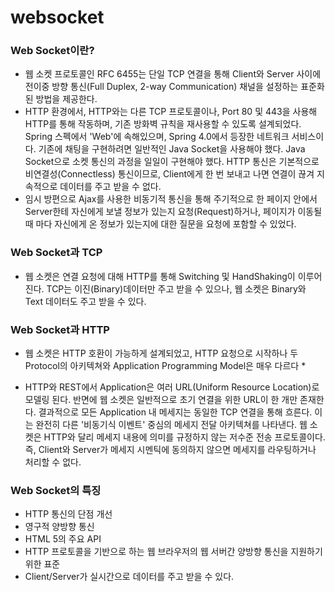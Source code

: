# websocket

### Web Socket이란?

- 웹 소켓 프로토콜인 RFC 6455는 단일 TCP 연결을 통해 Client와 Server 사이에 전이중 방향 통신(Full Duplex, 2-way Communication) 채널을 설정하는 표준화된 방법을 제공한다.
- HTTP 환경에서, HTTP와는 다른 TCP 프로토콜이나, Port 80 및 443을 사용해 HTTP를 통해 작동하며, 기존 방화벽 규칙을 재사용할 수 있도록 설계되었다.
Spring 스펙에서 'Web'에 속해있으며, Spring 4.0에서 등장한 네트워크 서비스이다. 기존에 채팅을 구현하려면 일반적인 Java Socket을 사용해야 했다. Java Socket으로 소켓 통신의 과정을 일일이 구현해야 했다. HTTP 통신은 기본적으로 비연결성(Connectless) 통신이므로, Client에게 한 번 보내고 나면 연결이 끊겨 지속적으로 데이터를 주고 받을 수 없다. 
- 임시 방편으로 Ajax를 사용한 비동기적 통신을 통해 주기적으로 한 페이지 안에서 Server한테 자신에게 보낼 정보가 있는지 요청(Request)하거나, 페이지가 이동될 때 마다 자신에게 온 정보가 있는지에 대한 질문을 요청에 포함할 수 있었다.
 

### Web Socket과 TCP

- 웹 소켓은 연결 요청에 대해 HTTP를 통해 Switching 및 HandShaking이 이루어진다.
TCP는 이진(Binary)데이터만 주고 받을 수 있으나, 웹 소켓은 Binary와 Text 데이터도 주고 받을 수 있다.
 

### Web Socket과 HTTP

- 웹 소켓은 HTTP 호환이 가능하게 설계되었고, HTTP 요청으로 시작하나 두 Protocol의 아키텍쳐와 Application Programming Model은 매우 다르다 *

- HTTP와 REST에서 Application은 여러 URL(Uniform Resource Location)로 모델링 된다. 반면에 웹 소켓은 일반적으로 초기 연결을 위한 URL이 한 개만 존재한다. 결과적으로 모든 Application 내 메세지는 동일한 TCP 연결을 통해 흐른다. 이는 완전히 다른 '비동기식 이벤트' 중심의 메세지 전달 아키텍쳐를 나타낸다.
웹 소켓은 HTTP와 달리 메세지 내용에 의미를 규정하지 않는 저수준 전송 프로토콜이다. 즉, Client와 Server가 메세지 시멘틱에 동의하지 않으면 메세지를 라우팅하거나 처리할 수 없다.
 

### Web Socket의 특징

- HTTP 통신의 단점 개선
- 영구적 양방향 통신
- HTML 5의 주요 API
- HTTP 프로토콜을 기반으로 하는 웹 브라우저의 웹 서버간 양방향 통신을 지원하기 위한 표준
- Client/Server가 실시간으로 데이터를 주고 받을 수 있다.
